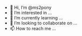 - 👋 Hi, I’m @ms2pony
- 👀 I’m interested in ...
- 🌱 I’m currently learning ...
- 💞️ I’m looking to collaborate on ...
- 📫 How to reach me ...

<!---
ms2pony/ms2pony is a ✨ special ✨ repository because its `README.md` (this file) appears on your GitHub profile.
You can click the Preview link to take a look at your changes.
--->
